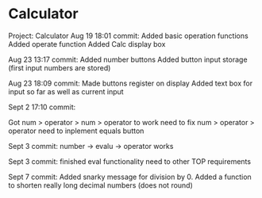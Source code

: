 # Calculator
Project: Calculator
Aug 19 18:01 commit:
Added basic operation functions
Added operate function
Added Calc display box

Aug 23 13:17 commit:
Added number buttons
Added button input storage (first input numbers are stored)

Aug 23 18:09 commit:
Made buttons register on display
Added text box for input so far as well as current input

Sept 2  17:10 commit:
<!-- Create a variable to store the first number when an operator is pressed.
when an operator is pressed, store the first number and clear the entry box
if an operator is already pressed ( typeof operator = string) then input goes into second number
evaluate the number by using the fucntions that i wrote earlier based on the operator that was pressed -->
Got num > operator > num > operator to work
need to fix num > operator > operator
need to inplement equals button

Sept 3 commit:
number -> evalu -> operator  works

Sept 3 commit:
finished eval functionality
need to other TOP requirements

Sept 7 commit:
Added snarky message for division by 0.
Added a function to shorten really long decimal numbers (does not round)